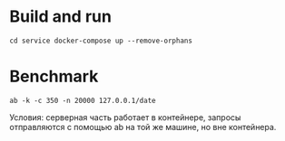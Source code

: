 # Build and run

`
cd service
docker-compose up --remove-orphans
`

# Benchmark

`
ab -k -c 350 -n 20000 127.0.0.1/date
`

Условия: серверная часть работает в контейнере, запросы отправляются с помощью ab на той же машине, но вне контейнера.